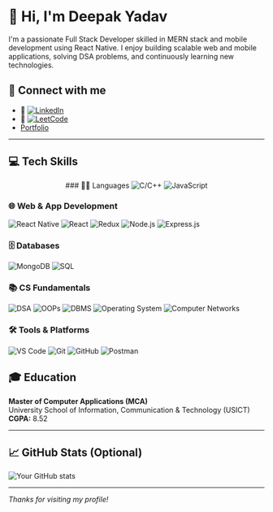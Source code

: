 # 👋 Hi, I'm Deepak Yadav

I'm a passionate Full Stack Developer skilled in MERN stack and mobile development using React Native. I enjoy building scalable web and mobile applications, solving DSA problems, and continuously learning new technologies.

## 🔗 Connect with me

- 💼 [![LinkedIn](https://img.shields.io/badge/LinkedIn-0077B5?style=for-the-badge&logo=linkedin&logoColor=white)](https://www.linkedin.com/in/deepakyadav24/)  
- 🧠 [![LeetCode](https://img.shields.io/badge/LinkedIn-0077B5?style=for-the-badge&logo=linkedin&logoColor=white)](https://leetcode.com/deepakyadav21/)
-    [Portfolio](https://deepakyadav.vercel.app/) 


---

## 💻 Tech Skills

<p align="center">
  <!-- Languages -->
  ### 👨‍💻 Languages
  
  <img src="https://img.shields.io/badge/C/C++-00599C?style=for-the-badge&logo=c&logoColor=white" alt="C/C++"/>
  <img src="https://img.shields.io/badge/JavaScript-F7DF1E?style=for-the-badge&logo=javascript&logoColor=black" alt="JavaScript"/>
  
  ### 🌐 Web & App Development
  <!-- Frontend -->
  <img src="https://img.shields.io/badge/React_Native-20232A?style=for-the-badge&logo=react&logoColor=61DAFB" alt="React Native"/>
  <img src="https://img.shields.io/badge/React-61DAFB?style=for-the-badge&logo=react&logoColor=black" alt="React"/>
  <img src="https://img.shields.io/badge/Redux-764ABC?style=for-the-badge&logo=redux&logoColor=white" alt="Redux"/>

  <!-- Backend -->
  <img src="https://img.shields.io/badge/Node.js-339933?style=for-the-badge&logo=node.js&logoColor=white" alt="Node.js"/>
  <img src="https://img.shields.io/badge/Express.js-000000?style=for-the-badge&logo=express&logoColor=white" alt="Express.js"/>

  <!-- Databases -->
  ### 🗄️ Databases
  <img src="https://img.shields.io/badge/MongoDB-4EA94B?style=for-the-badge&logo=mongodb&logoColor=white" alt="MongoDB"/>
  <img src="https://img.shields.io/badge/SQL-4479A1?style=for-the-badge&logo=postgresql&logoColor=white" alt="SQL"/>

  <!-- CS Fundamentals -->
  ### 📚 CS Fundamentals
  <img src="https://img.shields.io/badge/DSA-1E90FF?style=for-the-badge" alt="DSA"/>
  <img src="https://img.shields.io/badge/OOPs-8A2BE2?style=for-the-badge" alt="OOPs"/>
  <img src="https://img.shields.io/badge/DBMS-FF8C00?style=for-the-badge" alt="DBMS"/>
  <img src="https://img.shields.io/badge/OS-20B2AA?style=for-the-badge" alt="Operating System"/>
  <img src="https://img.shields.io/badge/Computer%20Networks-FF4500?style=for-the-badge" alt="Computer Networks"/>

  <!-- Tools -->
  ### 🛠 Tools & Platforms
  <img src="https://img.shields.io/badge/VS%20Code-007ACC?style=for-the-badge&logo=visual-studio-code&logoColor=white" alt="VS Code"/>
  <img src="https://img.shields.io/badge/Git-F05032?style=for-the-badge&logo=git&logoColor=white" alt="Git"/>
  <img src="https://img.shields.io/badge/GitHub-181717?style=for-the-badge&logo=github&logoColor=white" alt="GitHub"/>
  <img src="https://img.shields.io/badge/Postman-FF6C37?style=for-the-badge&logo=postman&logoColor=white" alt="Postman"/>
</p>

## 🎓 Education

**Master of Computer Applications (MCA)**  
University School of Information, Communication & Technology (USICT)  
**CGPA:** 8.52

---

## 📈 GitHub Stats (Optional)

![Your GitHub stats](https://github-readme-stats.vercel.app/api?username=your-github-username&show_icons=true&theme=radical)

---

_Thanks for visiting my profile!_
